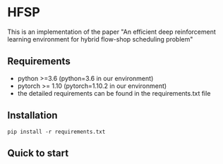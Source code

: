 # HFSP

This is an implementation of the paper "An efficient deep reinforcement learning environment for hybrid flow-shop scheduling problem" 

## Requirements
- python >=3.6    (python=3.6 in our environment)
- pytorch >= 1.10 (pytorch=1.10.2 in our environment)
- the detailed requirements can be found in the requirements.txt file

## Installation

```
pip install -r requirements.txt
```

## Quick to start
